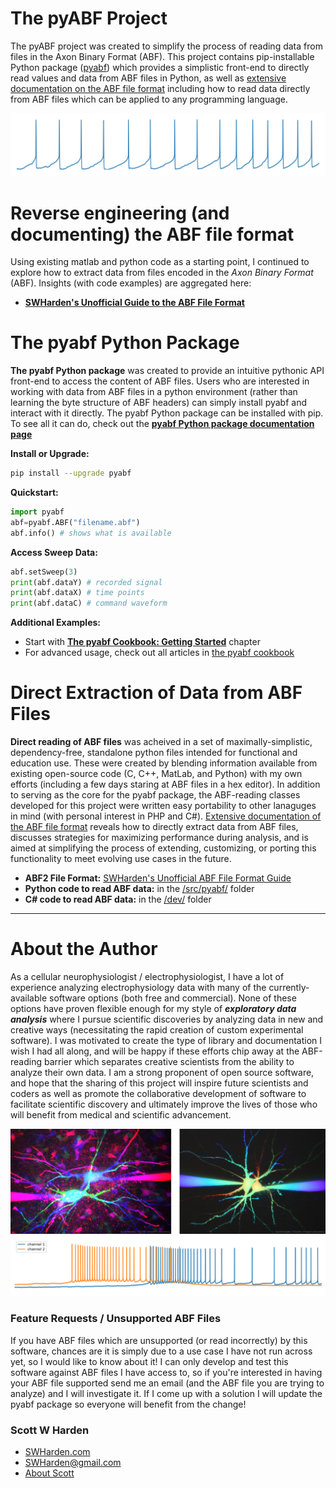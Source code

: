 # The pyABF Project
The pyABF project was created to simplify the process of reading data from files in the Axon Binary Format (ABF). This project contains pip-installable Python package ([pyabf](/doc/pyabf/)) which provides a simplistic front-end to directly read values and data from ABF files in Python, as well as [extensive documentation on the ABF file format](/doc/abf-file-format/) including how to read data directly from ABF files which can be applied to any programming language.

![](/doc/graphics/2017-11-06-aps.png)

# Reverse engineering (and documenting) the ABF file format
Using existing matlab and python code as a starting point, I continued to explore how to extract data from files encoded in the _Axon Binary Format_ (ABF). Insights (with code examples) are aggregated here:
* **[SWHarden's Unofficial Guide to the ABF File Format](/doc/abf-file-format/)**

# The pyabf Python Package
**The pyabf Python package** was created to provide an intuitive pythonic API front-end to access the content of ABF files. Users who are interested in working with data from ABF files in a python environment (rather than learning the byte structure of ABF headers) can simply install pyabf and interact with it directly. The pyabf Python package can be installed with pip. To see all it can do, check out the **[pyabf Python package documentation page](https://github.com/swharden/pyABF/tree/master/doc/pyabf)**

**Install or Upgrade:**
```bash
pip install --upgrade pyabf
```

**Quickstart:**
```python
import pyabf
abf=pyabf.ABF("filename.abf")
abf.info() # shows what is available
```

**Access Sweep Data:**
```python
abf.setSweep(3)
print(abf.dataY) # recorded signal
print(abf.dataX) # time points
print(abf.dataC) # command waveform
```

**Additional Examples:**
* Start with **[The pyabf Cookbook: Getting Started](/cookbook/getting-started.ipynb)** chapter
* For advanced usage, check out all articles in [the pyabf cookbook](cookbook)

# Direct Extraction of Data from ABF Files
**Direct reading of ABF files** was acheived in a set of maximally-simplistic, dependency-free, standalone python files intended for functional and education use. These were created by blending information available from existing open-source code (C, C++, MatLab, and Python) with my own efforts (including a few days staring at ABF files in a hex editor). In addition to serving as the core for the pyabf package, the ABF-reading classes developed for this project were written easy portability to other lanaguges in mind (with personal interest in PHP and C#). [Extensive documentation of the ABF file format](/doc/abf-file-format) reveals how to directly extract data from ABF files, discusses strategies for maximizing performance during analysis, and is aimed at simplifying the process of extending, customizing, or porting this functionality to meet evolving use cases in the future.

* **ABF2 File Format:** [SWHarden's Unofficial ABF File Format Guide](/doc/abf-file-format)
* **Python code to read ABF data:** in the [/src/pyabf/](/src/pyabf/) folder
* **C# code to read ABF data:** in the [/dev/](/dev/) folder

---

# About the Author
As a cellular neurophysiologist / electrophysiologist, I have a lot of experience analyzing electrophysiology data with many of the currently-available software options (both free and commercial). None of these options have proven flexible enough for my style of ***exploratory data analysis*** where I pursue scientific discoveries by analyzing data in new and creative ways (necessitating the rapid creation of custom experimental software). I was motivated to create the type of library and documentation I wish I had all along, and will be happy if these efforts chip away at the ABF-reading barrier which separates creative scientists from the ability to analyze their own data. I am a strong proponent of open source software, and hope that the sharing of this project will inspire future scientists and coders as well as promote the collaborative development of software to facilitate scientific discovery and ultimately improve the lives of those who will benefit from medical and scientific advancement.

![](/doc/graphics/spacer_paired_patch.jpg)
![](/doc/graphics/2017-11-18-multichannel.png)

### Feature Requests / Unsupported ABF Files
If you have ABF files which are unsupported (or read incorrectly) by this software, chances are it is simply due to a use case I have not run across yet, so I would like to know about it! I can only develop and test this software against ABF files I have access to, so if you're interested in having your ABF file supported send me an email (and the ABF file you are trying to analyze) and I will investigate it. If I come up with a solution I will update the pyabf package so everyone will benefit from the change!

### Scott W Harden
* [SWHarden.com](http://www.SWHarden.com)
* SWHarden@gmail.com
* [About Scott](https://www.swharden.com/wp/about-scott/)
